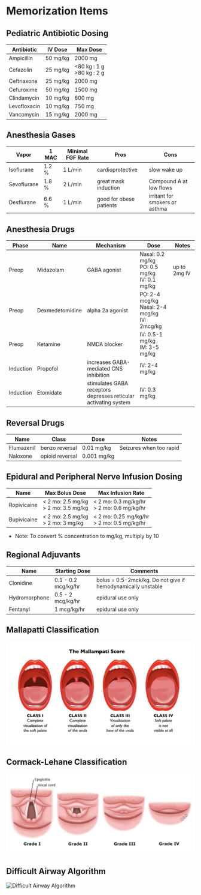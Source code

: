 # Memorization Items

## Pediatric Antibiotic Dosing

| Antibiotic | IV Dose | Max Dose |
| - | - | - |
| Ampicillin | 50 mg/kg | 2000 mg |
| Cefazolin | 25 mg/kg | <80 kg : 1 g  <br/> >80 kg : 2 g |
| Ceftriaxone | 25 mg/kg | 2000 mg |
| Cefuroxime | 50 mg/kg | 1500 mg |
| Clindamycin | 10 mg/kg | 600 mg |
| Levofloxacin | 10 mg/kg | 750 mg |
| Vancomycin | 15 mg/kg | 2000 mg |

## Anesthesia Gases

| Vapor | 1 MAC | Minimal FGF Rate | Pros | Cons |
| - | - | - | - | - |
| Isoflurane | 1.2 % | 1 L/min | cardioprotective | slow wake up |
| Sevoflurane | 1.8 % | 2 L/min | great mask induction | Compound A at low flows |
| Desflurane | 6.6 % | 1 L/min | good for obese patients | irritant for smokers or asthma |

## Anesthesia Drugs

| Phase | Name | Mechanism | Dose | Notes |
| - | - | - | - | - |
| Preop | Midazolam | GABA agonist | Nasal: 0.2 mg/kg <br/> PO: 0.5 mg/kg <br/> IV: 0.1 mg/kg | up to 2mg IV |
| Preop | Dexmedetomidine | alpha 2a agonist | PO: 2-4 mcg/kg <br/> Nasal: 2-4 mcg/kg <br/> IV: 2mcg/kg | |
| Preop | Ketamine | NMDA blocker | IV: 0.5-1 mg/kg <br/> IM: 3-5 mg/kg |
| Induction | Propofol | increases GABA-mediated CNS inhibition | IV: 2-4 mg/kg |
| Induction | Etomidate | stimulates GABA receptors <br/> depresses reticular activating system | IV: 0.3 mg/kg |

## Reversal Drugs

| Name | Class | Dose | Notes |
| - | - | - | - |
| Flumazenil | benzo reversal | 0.01 mg/kg | Seizures when too rapid |
| Naloxone | opioid reversal | 0.001 mg/kg | |

## Epidural and Peripheral Nerve Infusion Dosing

| Name | Max Bolus Dose | Max Infusion Rate |
| - | - | - |
| Ropivicaine | < 2 mo: 2.5 mg/kg <br/> > 2 mo: 3.5 mg/kg | < 2 mo: 0.3 mg/kg/hr <br/> > 2 mo: 0.6 mg/kg/hr |
| Bupivicaine | < 2 mo: 2.5 mg/kg <br/> > 2 mo: 3 mg/kg | < 2 mo: 0.25 mg/kg/hr <br/> > 2 mo: 0.5 mg/kg/hr |

* Note: To convert % concentration to mg/kg, multiply by 10

## Regional Adjuvants

| Name | Starting Dose | Comments |
| - | - | - |
| Clonidine | 0.1 - 0.2 mcg/kg/hr | bolus = 0.5-2mck/kg. Do not give if hemodynamically unstable |
| Hydromorphone | 0.5 - 2 mcg/kg/hr | epidural use only |
| Fentanyl | 1  mcg/kg/hr | epidural use only |

## Mallapatti Classification

![Mallampatti Classification](/docs/assets/images/mallampatti.png)

## Cormack-Lehane Classification

![Cormack-Lehane Classification](/docs/assets/images/cormacklehane.png)

## Difficult Airway Algorithm

![Difficult Airway Algorithm](/docs/assets/images/difficult_airway.png)
